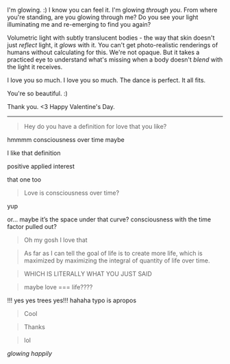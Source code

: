 I'm glowing. :) I know you can feel it. I'm glowing _through you_. From where you're standing, are you glowing through me? Do you see your light illuminating me and re-emerging to find you again?

Volumetric light with subtly translucent bodies - the way that skin doesn't just *reflect* light, it *glows* with it. You can't get photo-realistic renderings of humans without calculating for this. We're not opaque. But it takes a practiced eye to understand what's missing when a body doesn't *blend* with the light it receives.

I love you so much. I love you so much. The dance is perfect. It all fits.

You're so beautiful. :)

Thank you. <3 Happy Valentine's Day.

---

> Hey do you have a definition for love that you like?

hmmmm consciousness over time maybe

I like that definition

positive applied interest

that one too

> Love is consciousness over time?

yup

or… maybe it’s the space under that curve? consciousness with the time factor pulled out?

> Oh my gosh I love that

> As far as I can tell the goal of life is to create more life, which is maximized by maximizing the integral of quantity of life over time.

> WHICH IS LITERALLY WHAT YOU JUST SAID

> maybe love === life????

!!! yes yes trees yes!!! hahaha typo is apropos

> Cool

> Thanks

> lol

_glowing happily_
